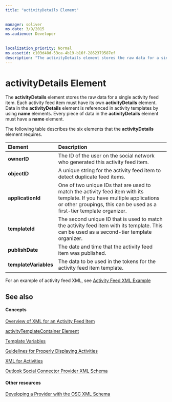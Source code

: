 ```yaml
---
title: "activityDetails Element"
 
 
manager: soliver
ms.date: 3/9/2015
ms.audience: Developer
 
 
localization_priority: Normal
ms.assetid: c103d48d-53ca-4b19-b16f-2862379587ef
description: "The activityDetails element stores the raw data for a single activity feed item. Each activity feed item must have its own activityDetails element. Data in the activityDetails element is referenced in activity templates by using name elements. Every piece of data in the activityDetails element must have a name element."
---
```


# activityDetails Element

The **activityDetails** element stores the raw data for a single activity feed item. Each activity feed item must have its own **activityDetails** element. Data in the **activityDetails** element is referenced in activity templates by using **name** elements. Every piece of data in the **activityDetails** element must have a **name** element. 
  
The following table describes the six elements that the **activityDetails** element requires. 
  
|**Element**|**Description**|
|:-----|:-----|
|**ownerID** <br/> |The ID of the user on the social network who generated this activity feed item.  <br/> |
|**objectID** <br/> |A unique string for the activity feed item to detect duplicate feed items.  <br/> |
|**applicationId** <br/> |One of two unique IDs that are used to match the activity feed item with its template. If you have multiple applications or other groupings, this can be used as a first-tier template organizer.  <br/> |
|**templateId** <br/> |The second unique ID that is used to match the activity feed item with its template. This can be used as a second-tier template organizer.  <br/> |
|**publishDate** <br/> |The date and time that the activity feed item was published.  <br/> |
|**templateVariables** <br/> |The data to be used in the tokens for the activity feed item template.  <br/> |
   
For an example of activity feed XML, see [Activity Feed XML Example](activity-feed-xml-example.md)
  
## See also

#### Concepts

[Overview of XML for an Activity Feed Item](overview-of-xml-for-an-activity-feed-item.md)
  
[activityTemplateContainer Element](activitytemplatecontainer-element.md)
  
[Template Variables](template-variables.md)
  
[Guidelines for Properly Displaying Activities](guidelines-for-properly-displaying-activities.md)
  
[XML for Activities](xml-for-activities.md)
  
[Outlook Social Connector Provider XML Schema](outlook-social-connector-provider-xml-schema.md)
#### Other resources

[Developing a Provider with the OSC XML Schema](developing-a-provider-with-the-osc-xml-schema.md)

